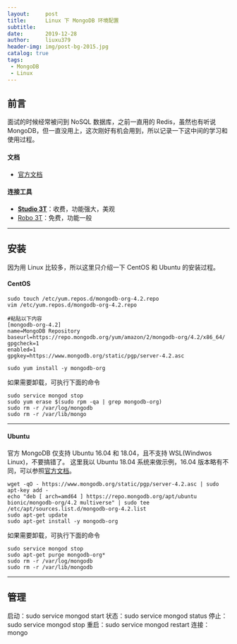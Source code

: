 ```yaml
---
layout:     post
title:      Linux 下 MongoDB 环境配置
subtitle:   
date:       2019-12-28
author:     liuxu379
header-img: img/post-bg-2015.jpg
catalog: true
tags:
 - MongoDB
 - Linux
---
```





## 前言
面试的时候经常被问到 NoSQL 数据库，之前一直用的 Redis，虽然也有听说 MongoDB，但一直没用上，这次刚好有机会用到，所以记录一下这中间的学习和使用过程。

#### 文档

- [官方文档](https://docs.mongodb.com/)

#### 连接工具

- **[Studio 3T](https://robomongo.org/)**：收费，功能强大，美观
- [Robo 3T](https://robomongo.org/)：免费，功能一般

***

## 安装
因为用 Linux 比较多，所以这里只介绍一下 CentOS 和 Ubuntu 的安装过程。
#### CentOS
```
sudo touch /etc/yum.repos.d/mongodb-org-4.2.repo
vim /etc/yum.repos.d/mongodb-org-4.2.repo

#粘贴以下内容
[mongodb-org-4.2]
name=MongoDB Repository
baseurl=https://repo.mongodb.org/yum/amazon/2/mongodb-org/4.2/x86_64/
gpgcheck=1
enabled=1
gpgkey=https://www.mongodb.org/static/pgp/server-4.2.asc

sudo yum install -y mongodb-org
```

如果需要卸载，可执行下面的命令
```
sudo service mongod stop
sudo yum erase $(sudo rpm -qa | grep mongodb-org)
sudo rm -r /var/log/mongodb
sudo rm -r /var/lib/mongo
```

***
#### Ubuntu
官方 MongoDB 仅支持 Ubuntu 16.04 和 18.04，且不支持 WSL(Windwos Linux)，不要搞错了。
这里我以 Ubuntu 18.04 系统来做示例，16.04 版本略有不同，可以参照[官方文档](https://docs.mongodb.com/)。
```
wget -qO - https://www.mongodb.org/static/pgp/server-4.2.asc | sudo apt-key add -
echo "deb [ arch=amd64 ] https://repo.mongodb.org/apt/ubuntu bionic/mongodb-org/4.2 multiverse" | sudo tee /etc/apt/sources.list.d/mongodb-org-4.2.list
sudo apt-get update
sudo apt-get install -y mongodb-org
```

如果需要卸载，可执行下面的命令
```
sudo service mongod stop
sudo apt-get purge mongodb-org*
sudo rm -r /var/log/mongodb
sudo rm -r /var/lib/mongodb
```

***
## 管理
启动：sudo service mongod start
状态：sudo service mongod status
停止：sudo service mongod stop
重启：sudo service mongod restart
连接：mongo